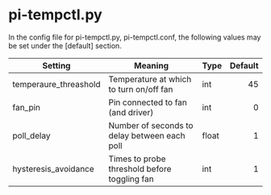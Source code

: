 [comment]: vim:ai:tw=100

pi-tempctl.py
==================

In the config file for pi-tempctl.py, pi-tempctl.conf, the following values may
be set under the [default] section.

| Setting               | Meaning                                      | Type  | Default |
|-----------------------|----------------------------------------------|-------|--------:|
| temperaure_threashold | Temperature at which to turn on/off fan      | int   | 45      |
| fan_pin               | Pin connected to fan (and driver)            | int   | 0       |
| poll_delay            | Number of seconds to delay between each poll | float | 1       |
| hysteresis_avoidance  | Times to probe threshold before toggling fan | int   | 1       |

